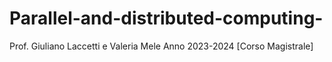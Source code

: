 # Parallel-and-distributed-computing-

Prof. Giuliano Laccetti e Valeria Mele
Anno 2023-2024 [Corso Magistrale]

